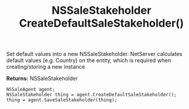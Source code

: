 ﻿---
uid: crmscript_ref_NSSaleAgent_CreateDefaultSaleStakeholder
title: NSSaleStakeholder CreateDefaultSaleStakeholder()
intellisense: NSSaleAgent.CreateDefaultSaleStakeholder
keywords: NSSaleAgent, CreateDefaultSaleStakeholder
so.topic: reference
---
	  
Set default values into a new NSSaleStakeholder.
NetServer calculates default values (e.g. Country) on the entity, which is required when creating/storing a new instance
	  
**Returns:** NSSaleStakeholder

```crmscript
NSSaleAgent agent;
NSSaleStakeholder thing = agent.CreateDefaultSaleStakeholder();
thing = agent.SaveSaleStakeholder(thing);
```

